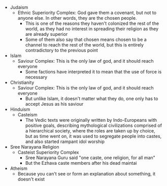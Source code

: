 - Judaism
	- Ethnic Superiority Complex: God gave them a covenant, but not to anyone else. In other words, they are the chosen people.
		- This is one of the reasons they haven't colonized the rest of the world, as they had no interest in spreading their religion as they are already superior
		- Some of them also say that chosen means chosen to be a channel to reach the rest of the world, but this is entirely contradictory to the previous point
- Islam
	- Saviour Complex: This is the only law of god, and it should reach everyone
		- Some factions have interpreted it to mean that the use of force is necessary
- Christianity
	- Saviour Complex: This is the only law of god, and it should reach everyone
		- But unlike Islam, it doesn't matter what they do, one only has to accept Jesus as his saviour
- Hinduism
	- Casteism
		- The Vedic texts were originally written by Indo-Europeans with positive goals, describing mythological civilizations comprised of a hierarchical society, where the roles are taken up by choice, but as time went on, it was used to segregate people into castes, and also started rampant idol worship
- Sree Narayana Religion
	- Casteist Superiority Complex
		- Sree Narayana Guru said "one caste, one religion, for all man"
		- But the Ezhava caste members after his dead maintai
- Atheism
	- Because you can't see or form an explanation about something, it doesn't exist